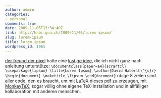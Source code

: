 ```yaml
---
author: admin
categories:
- personal
comments: true
date: 2009-11-05T13:34:40Z
link: http://habi.gna.ch/2009/11/05/lorem-ipsum/
slug: lorem-ipsum
title: lorem ipsum
wordpress_id: 1961
---
```


[der freund der pixel](http://www.pixelfreund.ch/) hatte eine [lustige idee](http://www.pixelfreund.ch/loremipsum/), die ich nicht ganz nach anleitung unterstütze:
`
\documentclass[paper=a4]{scrartcl}
\usepackage{lipsum}
\title{Lorem Ipsum}
\author{David Haberth\"{u}r}
\begin{document}
\maketitle
\lipsum
\end{document}
`
obige 8 zeilen sind aller code, den es braucht, um mit [LaTeX](http://www.latex-project.org/) dieses [pdf](http://monkeytex.bradcater.webfactional.com/editor/pdf/?uid=3902) zu erzeugen, mit [MonkeyTeX](http://monkeytex.bradcater.webfactional.com/editor/), sogar völlig ohne eigene TeX-Installation und in allfälliger kollaboration mit anderen menschen.
